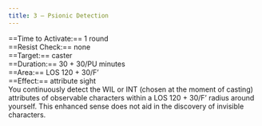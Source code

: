 ```yaml
---
title: 3 – Psionic Detection
---
```

==Time to Activate:== 1 round  
==Resist Check:== none  
==Target:== caster  
==Duration:== 30 + 30/PU minutes  
==Area:== LOS 120 + 30/F’  
==Effect:== attribute sight  
You continuously detect the WIL or INT (chosen at the moment of casting) attributes of observable characters within a LOS 120 + 30/F’ radius around yourself. This enhanced sense does not aid in the discovery of invisible characters.  
